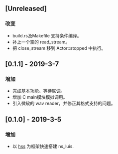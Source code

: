 ## [Unreleased]

### 改变

- build.rs及Makefile 支持条件编译。
- 补上一个空的 read_stream。
- 把 close_stream 移到 Actor::stopped 中执行。

## [0.1.1] - 2019-3-7

### 增加

- 完成基本功能。等待联调。
- 增加 C main模块模拟调用。
- 引入微软的 wav reader，并修正其格式支持的问题。

## [0.1.0] - 2019-3-5

### 增加

- 以 [hss](https://github.com/garyhai/hss) 为框架快速搭建 ns_luis.
